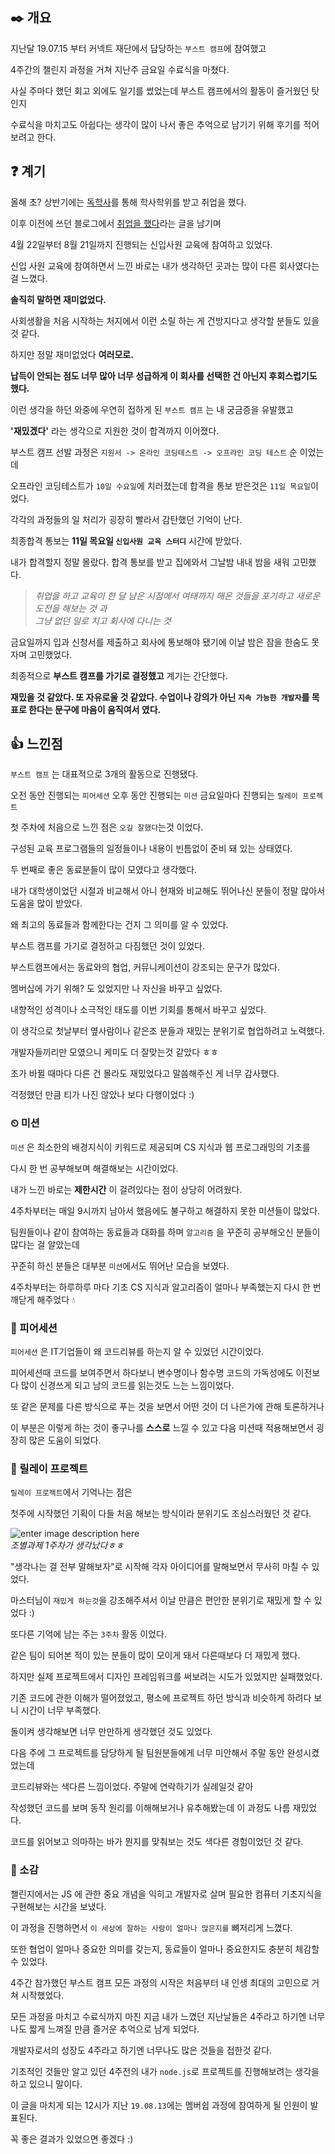 ## ✒️ 개요

지난달 19.07.15 부터 커넥트 재단에서 담당하는 `부스트 캠프`에 참여했고

4주간의 챌린지 과정을 거쳐 지난주 금요일 수료식을 마쳤다.

사실 주마다 했던 회고 외에도 일기를 썼었는데 부스트 캠프에서의 활동이 즐거웠던 탓인지

수료식을 마치고도 아쉽다는 생각이 많이 나서 좋은 추억으로 남기기 위해 후기를 적어보려고 한다.

## ❓ 계기

올해 초? 상반기에는 [독학사](https://redgee.tistory.com/entry/%EB%8F%85%ED%95%99%EC%82%AC-%ED%9B%84%EA%B8%B0)를 통해 학사학위를 받고 취업을 했다.

이후 이전에 쓰던 블로그에서 [취업을 했다](https://jihunhong.github.io/04/09/%EC%B7%A8%EC%97%85%EC%9D%84-%ED%96%88%EB%8B%A4/)라는 글을 남기며

4월 22일부터 8월 21일까지 진행되는 신입사원 교육에 참여하고 있었다.

신입 사원 교육에 참여하면서 느낀 바로는 내가 생각하던 곳과는 많이 다른 회사였다는걸 느꼈다.

**솔직히 말하면 재미없었다.**

사회생활을 처음 시작하는 처지에서 이런 소릴 하는 게 건방지다고 생각할 분들도 있을 것 같다.

하지만 정말 재미없었다 **여러모로.**

**납득이 안되는 점도 너무 많아 너무 성급하게 이 회사를 선택한 건 아닌지 후회스럽기도 했다.**

이런 생각을 하던 와중에 우연히 접하게 된 `부스트 캠프` 는 내 궁금증을 유발했고

**'재밌겠다'** 라는 생각으로 지원한 것이 합격까지 이어졌다.

부스트 캠프 선발 과정은 `지원서 -> 온라인 코딩테스트 -> 오프라인 코딩 테스트` 순 이었는데

오프라인 코딩테스트가 `10일 수요일`에 치러졌는데 합격을 통보 받은것은 `11일 목요일`이었다.

각각의 과정들의 일 처리가 굉장히 빨라서 감탄했던 기억이 난다.

최종합격 통보는 **11일 목요일 `신입사원 교육 스터디`** 시간에 받았다.

내가 합격할지 정말 몰랐다. 합격 통보를 받고 집에와서 그날밤 내내 밤을 새워 고민했다.

> _취업을 하고 교육이 한 달 남은 시점에서 여태까지 해온 것들을 포기하고 새로운 도전을 해보는 것 과  
> 그냥 없던 일로 치고 회사에 다니는 것_

금요일까지 입과 신청서를 제출하고 회사에 통보해야 됐기에 이날 밤은 잠을 한숨도 못 자며 고민했었다.

최종적으로 **부스트 캠프를 가기로 결정했고** 계기는 간단했다.

**재밌을 것 같았다. 또 자유로울 것 같았다. 수업이나 강의가 아닌 `지속 가능한 개발자`를 목표로 한다는 문구에 마음이 움직여서 였다.**

## 👍 느낀점

`부스트 캠프` 는 대표적으로 3개의 활동으로 진행됐다.

오전 동안 진행되는 `피어세션` 오후 동안 진행되는 `미션` 금요일마다 진행되는 `릴레이 프로젝트`

첫 주차에 처음으로 느낀 점은 `오길 잘했다`는것 이었다.

구성된 교육 프로그램들의 일정들이나 내용이 빈틈없이 준비 돼 있는 상태였다.

두 번째로 좋은 동료분들이 많이 모였다고 생각했다.

내가 대학생이었던 시절과 비교해서 아니 현재와 비교해도 뛰어나신 분들이 정말 많아서 도움을 많이 받았다.

왜 최고의 동료들과 함께한다는 건지 그 의미를 알 수 있었다.

부스트 캠프를 가기로 결정하고 다짐했던 것이 있었다.

부스트캠프에서는 동료와의 협업, 커뮤니케이션이 강조되는 문구가 많았다.

멤버십에 가기 위해? 도 있었지만 나 자신을 바꾸고 싶었다.

내향적인 성격이나 소극적인 태도를 이번 기회를 통해서 바꾸고 싶었다.

이 생각으로 첫날부터 옆사람이나 같은조 분들과 재밌는 분위기로 협업하려고 노력했다.

개발자들끼리만 모였으니 케미도 더 잘맞는것 같았다 ㅎㅎ

조가 바뀔 때마다 다른 건 몰라도 재밌었다고 말씀해주신 게 너무 감사했다.

걱정했던 만큼 티가 나진 않았나 보다 다행이었다 :)

### ⏲ 미션

`미션` 은 최소한의 배경지식이 키워드로 제공되며 CS 지식과 웹 프로그래밍의 기초를

다시 한 번 공부해보며 해결해보는 시간이었다.

내가 느낀 바로는 **제한시간** 이 걸려있다는 점이 상당히 어려웠다.

4주차부터는 매일 9시까지 남아서 했음에도 불구하고 해결하지 못한 미션들이 많았다.

팀원들이나 같이 참여하는 동료들과 대화를 하며 `알고리즘` 을 꾸준히 공부해오신 분들이 많다는 걸 알았는데

꾸준히 하신 분들은 대부분 `미션`에서도 뛰어난 모습을 보였다.

4주차부터는 하루하루 마다 기초 CS 지식과 알고리즘이 얼마나 부족했는지 다시 한 번 깨닫게 해주었다 💧

### 🙏 피어세션

`피어세션` 은 IT기업들이 왜 코드리뷰를 하는지 알 수 있었던 시간이었다.

피어세션때 코드를 보여주면서 하다보니 변수명이나 함수명 코드의 가독성에도 이전보다 많이 신경쓰게 되고 남의 코드를 읽는것도 느는 느낌이었다.

또 같은 문제를 다른 방식으로 푸는 것을 보면서 어떤 것이 더 나은가에 관해 토론하거나

이 부분은 이렇게 하는 것이 좋구나를 **스스로** 느낄 수 있고 다음 미션때 적용해보면서 굉장히 많은 도움이 되었다.

### 📜 릴레이 프로젝트

`릴레이 프로젝트`에서 기억나는 점은

첫주에 시작했던 기획이 다들 처음 해보는 방식이라 분위기도 조심스러웠던 것 같다.

![enter image description here](http://img.allthatboots.com/edimg2/5d0c2ece2464a.gif)  
_조별과제 1주차가 생각났다ㅎㅎ_

"생각나는 걸 전부 말해보자"로 시작해 각자 아이디어를 말해보면서 무사히 마칠 수 있었다.

마스터님이 `재밌게 하는것`을 강조해주셔서 이날 만큼은 편안한 분위기로 재밌게 할 수 있었다 :)

또다른 기억에 남는 주는 `3주차` 활동 이었다.

같은 팀이 되어본 적이 있는 분들이 많이 모이게 돼서 다른때보다 더 재밌게 했다.

하지만 실제 프로젝트에서 디자인 프레임워크를 써보려는 시도가 있었지만 실패했었다.

기존 코드에 관한 이해가 떨어졌었고, 평소에 프로젝트 하던 방식과 비슷하게 하려다 보니 시간이 너무 부족했다.

돌이켜 생각해보면 너무 만만하게 생각했던 것도 있었다.

다음 주에 그 프로젝트를 담당하게 될 팀원분들에게 너무 미안해서 주말 동안 완성시켰었는데

코드리뷰와는 색다른 느낌이었다. 주말에 연락하기가 실례일것 같아

작성했던 코드를 보며 동작 원리를 이해해보거나 유추해봤는데 이 과정도 나름 재밌었다.

코드를 읽어보고 의마하는 바가 뭔지를 맞춰보는 것도 색다른 경험이었던 것 같다.

### 💬 소감

챌린지에서는 JS 에 관한 중요 개념을 익히고 개발자로 살며 필요한 컴퓨터 기초지식을 구현해보는 시간을 보냈다.

이 과정을 진행하면서 `이 세상에 잘하는 사람이 얼마나 많은지를` 뼈저리게 느꼈다.

또한 협업이 얼마나 중요한 의미를 갖는지, 동료들이 얼마나 중요한지도 충분히 체감할 수 있었다.

4주간 참가했던 부스트 캠프 모든 과정의 시작은 처음부터 내 인생 최대의 고민으로 거쳐 시작했었다.

모든 과정을 마치고 수료식까지 마친 지금 내가 느꼈던 지난날들은 4주라고 하기엔 너무나도 짧게 느껴질 만큼 즐거운 추억으로 남게 되었다.

개발자로서의 성장도 4주라고 하기엔 너무나도 많은 것들을 접한것 같다.

기초적인 것들만 알고 있던 4주전의 내가 `node.js`로 프로젝트를 진행해보려는 생각을 하고 있으니 말이다.

이 글을 마치게 되는 12시가 지난 `19.08.13`에는 멤버쉽 과정에 참여하게 될 인원이 발표된다.

꼭 좋은 결과가 있었으면 좋겠다 :)
